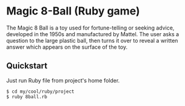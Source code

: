 # Magic 8-Ball (Ruby game)

The Magic 8 Ball is a toy used for fortune-telling or seeking advice, developed in the 1950s and manufactured by Mattel. The user asks a question to the large plastic ball, then turns it over to reveal a written answer which appears on the surface of the toy.

## Quickstart

Just run Ruby file from project's home folder.

```
$ cd my/cool/ruby/project
$ ruby 8ball.rb
```
